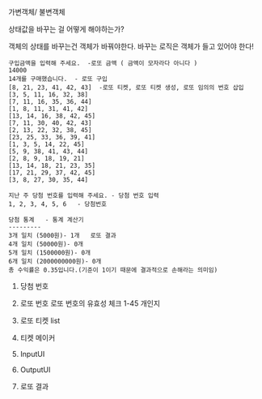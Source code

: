 가변객체/ 불변객체 

상태값을 바꾸는 걸 어떻게 해야하는가? 

객체의 상태를 바꾸는건 객체가 바꿔야한다. 바꾸는 로직은 객체가 들고 있어야 한다! 


```
구입금액을 입력해 주세요.  -로또 금액 ( 금액이 모자라다 아니다 )
14000
14개를 구매했습니다.  - 로또 구입 
[8, 21, 23, 41, 42, 43]  -로또 티켓, 로또 티켓 생성, 로또 임의의 번호 삽입 
[3, 5, 11, 16, 32, 38]
[7, 11, 16, 35, 36, 44]
[1, 8, 11, 31, 41, 42]
[13, 14, 16, 38, 42, 45]
[7, 11, 30, 40, 42, 43]
[2, 13, 22, 32, 38, 45]
[23, 25, 33, 36, 39, 41]
[1, 3, 5, 14, 22, 45]
[5, 9, 38, 41, 43, 44]
[2, 8, 9, 18, 19, 21]
[13, 14, 18, 21, 23, 35]
[17, 21, 29, 37, 42, 45]
[3, 8, 27, 30, 35, 44]

지난 주 당첨 번호를 입력해 주세요. - 당첨 번호 입력 
1, 2, 3, 4, 5, 6   - 당첨번호 

당첨 통계   - 통계 계산기 
---------
3개 일치 (5000원)- 1개   로또 결과 
4개 일치 (50000원)- 0개
5개 일치 (1500000원)- 0개
6개 일치 (2000000000원)- 0개
총 수익률은 0.35입니다.(기준이 1이기 때문에 결과적으로 손해라는 의미임)
```

1. 당첨 번호 

2. 로또 번호 
		로또 번호의 유효성 체크 1-45 개인지 
		 
1. 로또 티켓
			list<lottoNumber> 
1. 티켓 메이커 

2. InputUI

3. OutputUI

4. 로또 결과 